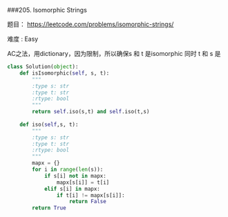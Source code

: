 ###205. Isomorphic Strings

题目： 
<https://leetcode.com/problems/isomorphic-strings/>


难度 : Easy


AC之法，用dictionary，因为限制，所以确保s 和 t 是isomorphic 同时 t 和 s 是


```py
class Solution(object):
    def isIsomorphic(self, s, t):
        """
        :type s: str
        :type t: str
        :rtype: bool
        """
        return self.iso(s,t) and self.iso(t,s)
        
    def iso(self,s, t):
        """
        :type s: str
        :type t: str
        :rtype: bool
        """
        mapx = {}
        for i in range(len(s)):
            if s[i] not in mapx:
                mapx[s[i]] = t[i]
            elif s[i] in mapx:
                if t[i] != mapx[s[i]]:
                    return False
        return True
            
            
```
